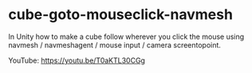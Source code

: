 # cube-goto-mouseclick-navmesh
In Unity how to make a cube follow wherever you click the mouse using navmesh / navmeshagent / mouse input / camera screentopoint.  

YouTube:  https://youtu.be/T0aKTL30CGg

